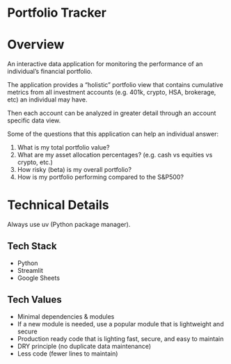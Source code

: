 # Portfolio Tracker

# Overview

An interactive data application for monitoring the performance of an individual’s financial portfolio.

The application provides a “holistic” portfolio view that contains cumulative metrics from all investment accounts (e.g. 401k, crypto, HSA, brokerage, etc) an individual may have.

Then each account can be analyzed in greater detail through an account specific data view.

Some of the questions that this application can help an individual answer:

1. What is my total portfolio value?  
2. What are my asset allocation percentages? (e.g. cash vs equities vs crypto, etc.)  
3. How risky (beta) is my overall portfolio?  
4. How is my portfolio performing compared to the S\&P500?

# Technical Details

Always use uv (Python package manager).

## Tech Stack

* Python  
* Streamlit  
* Google Sheets

## Tech Values

* Minimal dependencies & modules
* If a new module is needed, use a popular module that is lightweight and secure
* Production ready code that is lighting fast, secure, and easy to maintain  
* DRY principle (no duplicate data maintenance)  
* Less code (fewer lines to maintain)

